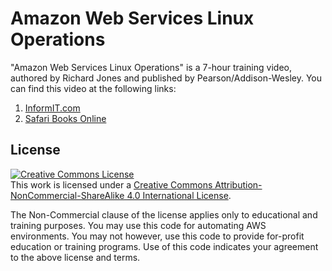 # Amazon Web Services Linux Operations

"Amazon Web Services Linux Operations" is a 7-hour training video, authored by Richard Jones and published by Pearson/Addison-Wesley. You can find this video at the following links:
1. [InformIT.com](http://www.informit.com/store/amazon-web-services-aws-linux-operations-livelessons-9780134818320)
2. [Safari Books Online](https://www.safaribooksonline.com/library/view/amazon-web-services/9780134818313/)


## License

<a rel="license" href="http://creativecommons.org/licenses/by-nc-sa/4.0/"><img alt="Creative Commons License" style="border-width:0" src="https://i.creativecommons.org/l/by-nc-sa/4.0/88x31.png" /></a><br />This work is licensed under a <a rel="license" href="http://creativecommons.org/licenses/by-nc-sa/4.0/">Creative Commons Attribution-NonCommercial-ShareAlike 4.0 International License</a>.

The Non-Commercial clause of the license applies only to educational and training purposes. You may use this code for automating AWS environments. You may not however, use this code to provide for-profit education or training programs. Use of this code indicates your agreement to the above license and terms.
